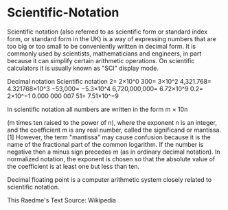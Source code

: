 # Scientific-Notation

Scientific notation (also referred to as scientific form or standard index form, or standard form in the UK) is a way of expressing numbers that are too big or too small to be conveniently written in decimal form. It is commonly used by scientists, mathematicians and engineers, in part because it can simplify certain arithmetic operations. On scientific calculators it is usually known as "SCI" display mode.

Decimal notation 	Scientific notation
2= 	                2×10^0
300= 	            3×10^2
4,321.768=	        4.321768×10^3
−53,000= 	        −5.3×10^4
6,720,000,000= 	    6.72×10^9
0.2= 	            2×10^−1
0.000 000 007 51= 	7.51×10^−9

In scientific notation all numbers are written in the form
    m × 10n

(m times ten raised to the power of n), where the exponent n is an integer, and the coefficient m is any real number, called the significand or mantissa.[1] However, the term "mantissa" may cause confusion because it is the name of the fractional part of the common logarithm. If the number is negative then a minus sign precedes m (as in ordinary decimal notation). In normalized notation, the exponent is chosen so that the absolute value of the coefficient is at least one but less than ten.

Decimal floating point is a computer arithmetic system closely related to scientific notation. 

This Raedme's Text Source: Wikipedia
